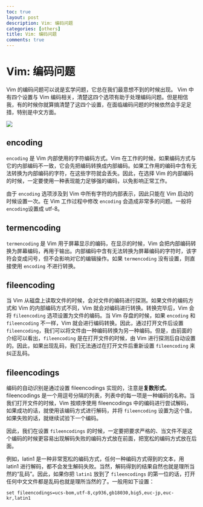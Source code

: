 ```yaml
---
toc: true
layout: post
description: Vim: 编码问题
categories: [others]
title: Vim: 编码问题
comments: true
---
```


# Vim: 编码问题
Vim 的编码问题可以说是玄学问题，它总在我们最意想不到的时候出现。
Vim 中有四个设置与 Vim 编码相关，清楚这四个选项有助于处理编码问题。但是相信我，有的时候你就算搞清楚了这四个设置，在面临编码问题的时候依然会手足足措，特别是中文方面。

![](http://ww1.sinaimg.cn/large/a2c78f10ly1fh9x639t02j20gt0fcdhf.jpg)

<!-- more -->

## encoding

`encoding` 是 Vim 内部使用的字符编码方式。Vim 在工作的时候，如果编码方式与它的内部编码不一致，它会先把编码转换成内部编码。如果工作用的编码中含有无法转换为内部编码的字符，在这些字符就会丢失。因此，在选择 Vim 的内部编码的时候，一定要使用一种表现能力足够强的编码，以免影响正常工作。

由于 `encoding` 选项涉及到 Vim 中所有字符的内部表示，因此只能在 Vim 启动的时候设置一次。在 Vim 工作过程中修改 `encoding` 会造成非常多的问题。一般将`encoding`设置成 utf-8。

## termencoding

`termencoding` 是 Vim 用于屏幕显示的编码，在显示的时候，Vim 会把内部编码转换为屏幕编码，再用于输出。内部编码中含有无法转换为屏幕编码的字符时，该字符会变成问号，但不会影响对它的编辑操作。如果 `termencoding` 没有设置，则直接使用 `encoding` 不进行转换。

## fileencoding

当 Vim 从磁盘上读取文件的时候，会对文件的编码进行探测。如果文件的编码方式和 Vim 的内部编码方式不同，Vim 就会对编码进行转换。转换完毕后，Vim 会将 `fileencoding` 选项设置为文件的编码。当 Vim 存盘的时候，如果 `encoding` 和 `fileencoding` 不一样，Vim 就会进行编码转换。因此，通过打开文件后设置 `fileencoding`，我们可以将文件由一种编码转换为另一种编码。但是，由前面的介绍可以看出，`fileencoding` 是在打开文件的时候，由 Vim 进行探测后自动设置的。因此，如果出现乱码，我们无法通过在打开文件后重新设置 `fileencoding` 来纠正乱码。

## fileencodings

编码的自动识别是通过设置 fileencodings 实现的，注意是**复数形式**。fileencodings 是一个用逗号分隔的列表，列表中的每一项是一种编码的名称。当我们打开文件的时候，Vim 按顺序使用 fileencodings 中的编码进行尝试解码，如果成功的话，就使用该编码方式进行解码，并将 `fileencoding` 设置为这个值，如果失败的话，就继续试验下一个编码。

因此，我们在设置 `fileencodings` 的时候，一定要把要求严格的、当文件不是这个编码的时候更容易出现解码失败的编码方式放在前面，把宽松的编码方式放在后面。

例如，latin1 是一种非常宽松的编码方式，任何一种编码方式得到的文本，用 latin1 进行解码，都不会发生解码失败。当然，解码得到的结果自然也就是理所当然的“乱码”。因此，如果你把 `latin1` 放到了 `fileencodings` 的第一位的话，打开任何中文文件都是乱码也就是理所当然的了。一般用如下设置：

    set fileencodings=ucs-bom,utf-8,cp936,gb18030,big5,euc-jp,euc-kr,latin1



